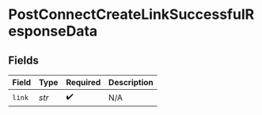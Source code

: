 # PostConnectCreateLinkSuccessfulResponseData


## Fields

| Field              | Type               | Required           | Description        |
| ------------------ | ------------------ | ------------------ | ------------------ |
| `link`             | *str*              | :heavy_check_mark: | N/A                |